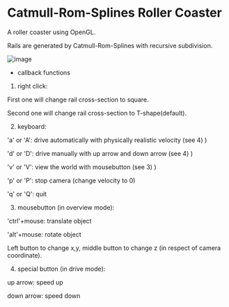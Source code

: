 # Catmull-Rom-Splines Roller Coaster

A roller coaster using OpenGL.

Rails are generated by Catmull-Rom-Splines with recursive subdivision.

![image](https://github.com/moom1315/Catmull-Rom-Splines/blob/master/demo.gif)

* callback functions

1) right click:

First one will change rail cross-section to square.

Second one will change rail cross-section to T-shape(default).

2) keyboard:

'a' or 'A': drive automatically with physically realistic velocity (see 4) )

'd' or 'D': drive manually with up arrow and down arrow (see 4) )

'v' or 'V': view the world with mousebutton (see 3) )

'p' or 'P': stop camera (change velocity to 0)

'q' or 'Q': quit

3) mousebutton (in overview mode):

'ctrl'+mouse: translate object

'alt'+mouse: rotate object

Left button to change x,y, middle button to change z (in respect of camera coordinate).

4) special button (in drive mode):

up arrow: speed up
  
down arrow: speed down
